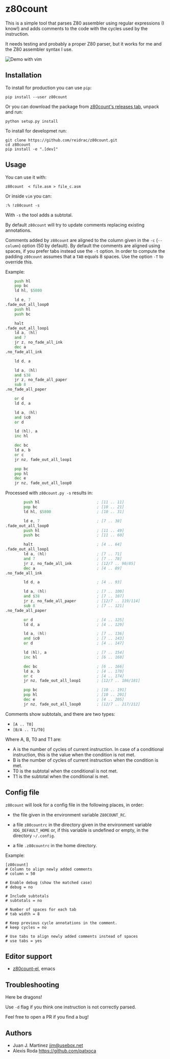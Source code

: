 # z80count

This is a simple tool that parses Z80 assembler using regular expressions (I know!)
and adds comments to the code with the cycles used by the instruction.

It needs testing and probably a proper Z80 parser, but it works for me and the
Z80 assembler syntax I use.

![Demo with vim](https://github.com/reidrac/z80count/raw/master//etc/demo-vim.gif)

## Installation

To install for production you can use `pip`:

    pip install --user z80count

Or you can download the package from [z80count's releases
tab](https://github.com/reidrac/z80count/releases), unpack and run:

    python setup.py install

To install for developmet run:

    git clone https://github.com/reidrac/z80count.git
    cd z80count
    pip install -e ".[dev]"

## Usage

You can use it with:

    z80count  < file.asm > file_c.asm

Or inside `vim` you can:

    :% !z80count -s

With `-s` the tool adds a subtotal.

By default `z80count` will try to update comments replacing existing annotations.

Comments added by `z80count` are aligned to the column given in the `-c`
(`--column`) option (50 by default). By default the comments are aligned using
spaces, if you prefer tabs instead use the `-t` option. In order to compute the
padding `z80count` assumes that a `TAB` equals 8 spaces. Use the
option `-T` to override this.

Example:
```asm
	push hl
	pop bc
	ld hl, $5800

	ld e, 7
.fade_out_all_loop0
	push hl
	push bc

	halt
.fade_out_all_loop1
	ld a, (hl)
	and 7
	jr z, no_fade_all_ink
	dec a
.no_fade_all_ink

	ld d, a

	ld a, (hl)
	and $38
	jr z, no_fade_all_paper
	sub 8
.no_fade_all_paper

	or d
	ld d, a

	ld a, (hl)
	and $c0
	or d

	ld (hl), a
	inc hl

	dec bc
	ld a, b
	or c
	jr nz, fade_out_all_loop1

	pop bc
	pop hl
	dec e
	jr nz, fade_out_all_loop0
```

Processed with `z80count.py -s` results in:
```asm
        push hl                         ; [11 .. 11]
        pop bc                          ; [10 .. 21]
        ld hl, $5800                    ; [10 .. 31]

        ld e, 7                         ; [7 .. 38]
.fade_out_all_loop0
        push hl                         ; [11 .. 49]
        push bc                         ; [11 .. 60]

        halt                            ; [4 .. 64]
.fade_out_all_loop1
        ld a, (hl)                      ; [7 .. 71]
        and 7                           ; [7 .. 78]
        jr z, no_fade_all_ink           ; [12/7 .. 90/85]
        dec a                           ; [4 .. 89]
.no_fade_all_ink

        ld d, a                         ; [4 .. 93]

        ld a, (hl)                      ; [7 .. 100]
        and $38                         ; [7 .. 107]
        jr z, no_fade_all_paper         ; [12/7 .. 119/114]
        sub 8                           ; [7 .. 121]
.no_fade_all_paper

        or d                            ; [4 .. 125]
        ld d, a                         ; [4 .. 129]

        ld a, (hl)                      ; [7 .. 136]
        and $c0                         ; [7 .. 143]
        or d                            ; [4 .. 147]

        ld (hl), a                      ; [7 .. 154]
        inc hl                          ; [6 .. 160]

        dec bc                          ; [6 .. 166]
        ld a, b                         ; [4 .. 170]
        or c                            ; [4 .. 174]
        jr nz, fade_out_all_loop1       ; [12/7 .. 186/181]

        pop bc                          ; [10 .. 191]
        pop hl                          ; [10 .. 201]
        dec e                           ; [4 .. 205]
        jr nz, fade_out_all_loop0       ; [12/7 .. 217/212]
```

Comments show subtotals, and there are two types:
 - `[A .. T0]`
 - `[B/A .. T1/T0]`

Where A, B, T0 and T1 are:
 - A is the number of cycles of current instruction. In case of a conditional
   instruction, this is the value when the condition is not met.
 - B is the number of cycles of current instruction when the condition is met.
 - T0 is the subtotal when the conditional is not met.
 - T1 is the subtotal when the conditional is met.

## Config file

`z80count` will look for a config file in the following places, in order:

- the file given in the environment variable `Z80COUNT_RC`.

- a file `z80countrc` in the directory given in the environment variable
  `XDG_DEFAULT_HOME` or, if this variable is undefined or empty, in
  the directory `~/.config`.

- a file `.z80countrc` in the home directory.

Example:

```
[z80count]
# Column to align newly added comments
# column = 50

# Enable debug (show the matched case)
# debug = no

# Include subtotals
# subtotals = no

# Number of spaces for each tab
# tab width = 8

# Keep previous cycle annotations in the comment.
# keep cycles = no

# Use tabs to align newly added comments instead of spaces
# use tabs = yes
```

## Editor support

- [z80count-el](https://github.com/patxoca/z80count-el), emacs

## Troubleshooting

Here be dragons!

Use `-d` flag if you think one instruction is not correctly parsed.

Feel free to open a PR if you find a bug!

## Authors

 - Juan J. Martinez <jjm@usebox.net>
 - Alexis Roda https://github.com/patxoca
